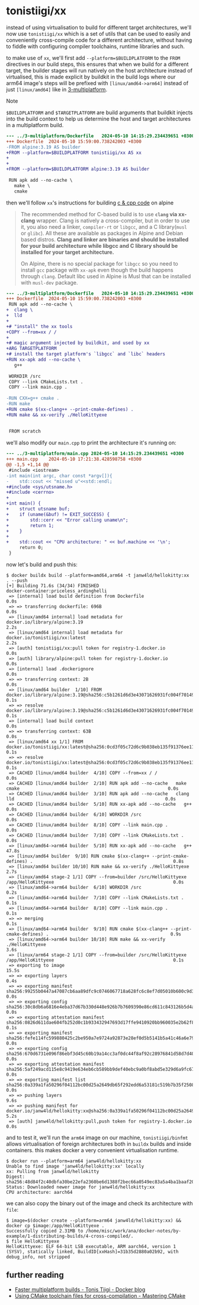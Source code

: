 # tonistiigi/xx

instead of using virtualisation to build for different target architectures,
we'll now use `tonistiigi/xx` which is a set of utils that can be used to easily
and conveniently cross-compile code for a different architecture, without having
to fiddle with configuring compiler toolchains, runtime libraries and such.

to make use of `xx`, we'll first add `--platform=$BUILDPLATFORM` to the `FROM`
directives in our build steps, this ensures that when we build for a different
target, the builder stages will run natively on the host architecture instead
of virtualised, this is made explicit by buildkit in the build logs where our
arm64 image's steps will be prefixed with `[linux/amd64->arm64]` instead of just
`[linux/amd64]` like in [3-multiplatform](../3-multiplatform/).

> [!NOTE]
> `$BUILDPLATFORM` and `$TARGETPLATFORM` are build arguments that buildkit
> injects into the build context to help us determine the host and target
> architectures in a multiplatform build.

```diff
--- ../3-multiplatform/Dockerfile	2024-05-10 14:15:29.234439651 +0300
+++ Dockerfile	2024-05-10 15:59:00.738242003 +0300
-FROM alpine:3.19 AS builder
+FROM --platform=$BUILDPLATFORM tonistiigi/xx AS xx
+
+
+FROM --platform=$BUILDPLATFORM alpine:3.19 AS builder
 
 RUN apk add --no-cache \
   make \
   cmake
```

then we'll follow `xx`'s instructions for building
[c & cpp code](https://github.com/tonistiigi/xx?tab=readme-ov-file#cc) on alpine

> The recommended method for C-based build is to use **`clang` via xx-clang**
> wrapper. Clang is natively a cross-compiler, but in order to use it, you also
> need a linker, `compiler-rt` or `libgcc`, and a C library(`musl` or `glibc`).
> All these are available as packages in Alpine and Debian based distros.
> **Clang and linker are binaries and should be installed for your build
> architecture while libgcc and C library should be installed for your target
> architecture.**
>
> On Alpine, there is no special package for `libgcc` so you need to install
> `gcc` package with `xx-apk` even though the build happens through `clang`.
> Default libc used in Alpine is Musl that can be installed with `musl-dev`
> package.


```diff
--- ../3-multiplatform/Dockerfile	2024-05-10 14:15:29.234439651 +0300
+++ Dockerfile	2024-05-10 15:59:00.738242003 +0300
 RUN apk add --no-cache \
+  clang \
+  lld
+
+# "install" the xx tools
+COPY --from=xx / /
+
+# magic argument injected by buildkit, and used by xx
+ARG TARGETPLATFORM
+# install the target platform's `libgcc` and `libc` headers
+RUN xx-apk add --no-cache \
   g++
 
 WORKDIR /src
 COPY --link CMakeLists.txt .
 COPY --link main.cpp .
 
-RUN CXX=g++ cmake .
-RUN make
+RUN cmake $(xx-clang++ --print-cmake-defines) .
+RUN make && xx-verify ./HelloKittyexe
 
 
 FROM scratch
```

we'll also modify our `main.cpp` to print the architecture it's running on:

```diff
--- ../3-multiplatform/main.cpp	2024-05-10 14:15:29.234439651 +0300
+++ main.cpp	2024-05-10 17:21:38.428598758 +0300
@@ -1,5 +1,14 @@
 #include <iostream>
-int main(int argc, char const *argv[]){
-    std::cout << "missed u"<<std::endl;
+#include <sys/utsname.h>
+#include <cerrno>
+
+int main() {
+    struct utsname buf;
+    if (uname(&buf) != EXIT_SUCCESS) {
+        std::cerr << "Error calling uname\n";
+        return 1;
+    }
+
+    std::cout << "CPU architecture: " << buf.machine << '\n';
     return 0;
 }
```

now let's build and push this:

```console
$ docker buildx build --platform=amd64,arm64 -t janw4ld/hellokitty:xx . --push
[+] Building 71.6s (34/34) FINISHED                                                               docker-container:priceless_ardinghelli
 => [internal] load build definition from Dockerfile                                                                                0.0s
 => => transferring dockerfile: 696B                                                                                                0.0s
 => [linux/amd64 internal] load metadata for docker.io/library/alpine:3.19                                                          2.2s
 => [linux/amd64 internal] load metadata for docker.io/tonistiigi/xx:latest                                                         2.2s
 => [auth] tonistiigi/xx:pull token for registry-1.docker.io                                                                        0.0s
 => [auth] library/alpine:pull token for registry-1.docker.io                                                                       0.0s
 => [internal] load .dockerignore                                                                                                   0.0s
 => => transferring context: 2B                                                                                                     0.0s
 => [linux/amd64 builder  1/10] FROM docker.io/library/alpine:3.19@sha256:c5b1261d6d3e43071626931fc004f70149baeba2c8ec672bd4f27761f8e1ad6b  0.1s
 => => resolve docker.io/library/alpine:3.19@sha256:c5b1261d6d3e43071626931fc004f70149baeba2c8ec672bd4f27761f8e1ad6b                0.1s
 => [internal] load build context                                                                                                   0.0s
 => => transferring context: 63B                                                                                                    0.0s
 => [linux/amd64 xx 1/1] FROM docker.io/tonistiigi/xx:latest@sha256:0cd3f05c72d6c9b038eb135f91376ee1169ef3a330d34e418e65e2a5c2e9c0d4  0.1s
 => => resolve docker.io/tonistiigi/xx:latest@sha256:0cd3f05c72d6c9b038eb135f91376ee1169ef3a330d34e418e65e2a5c2e9c0d4               0.1s
 => CACHED [linux/amd64 builder  4/10] COPY --from=xx / /                                                                           0.0s
 => CACHED [linux/amd64 builder  2/10] RUN apk add --no-cache   make   cmake                                                        0.0s
 => CACHED [linux/amd64 builder  3/10] RUN apk add --no-cache   clang   lld                                                         0.0s
 => CACHED [linux/amd64 builder  5/10] RUN xx-apk add --no-cache   g++                                                              0.0s
 => CACHED [linux/amd64 builder  6/10] WORKDIR /src                                                                                 0.0s
 => CACHED [linux/amd64 builder  8/10] COPY --link main.cpp .                                                                       0.0s
 => CACHED [linux/amd64 builder  7/10] COPY --link CMakeLists.txt .                                                                 0.0s
 => [linux/amd64->arm64 builder  5/10] RUN xx-apk add --no-cache   g++                                                             47.8s
 => [linux/amd64 builder  9/10] RUN cmake $(xx-clang++ --print-cmake-defines) .                                                     0.8s
 => [linux/amd64 builder 10/10] RUN make && xx-verify ./HelloKittyexe                                                               2.7s
 => [linux/amd64 stage-2 1/1] COPY --from=builder /src/HelloKittyexe /app/HelloKittyexe                                             0.0s
 => [linux/amd64->arm64 builder  6/10] WORKDIR /src                                                                                 0.2s
 => [linux/amd64->arm64 builder  7/10] COPY --link CMakeLists.txt .                                                                 0.1s
 => [linux/amd64->arm64 builder  8/10] COPY --link main.cpp .                                                                       0.1s
 => => merging                                                                                                                      0.1s
 => [linux/amd64->arm64 builder  9/10] RUN cmake $(xx-clang++ --print-cmake-defines) .                                              0.9s
 => [linux/amd64->arm64 builder 10/10] RUN make && xx-verify ./HelloKittyexe                                                        3.6s
 => [linux/arm64 stage-2 1/1] COPY --from=builder /src/HelloKittyexe /app/HelloKittyexe                                             0.1s
 => exporting to image                                                                                                             15.5s
 => => exporting layers                                                                                                             0.4s
 => => exporting manifest sha256:99255b0447a47087cb6aa89dfc9c0746067718a628fc6c8ef7d05010b600c9d3                                   0.0s
 => => exporting config sha256:30c8db6a6816e4eba37d67b330d448e926b7b7609390e86cd611c843126b5d4a                                     0.0s
 => => exporting attestation manifest sha256:0826d611dae604fb252d0c1b933432947693d17ffe9410920bb960035e2b62f8                       0.1s
 => => exporting manifest sha256:fefe114fc599880425c2be950a7e9724a92873e28ef0d5b5141b5a41c46a6e79                                   0.0s
 => => exporting config sha256:670d6731e096f86ebf3d45c60b19a14cc3af0dc44f8af92c28976841d58d7d40                                     0.0s
 => => exporting attestation manifest sha256:5af249acd115e8c9419e634eb6cb589bb9def40ebc9a0bf8abd5e329d6a9fc67                       0.0s
 => => exporting manifest list sha256:0a339a1fa50296f04112bc00d25a2649db65f292edd6a53181c519b7b35f2508                              0.0s
 => => pushing layers                                                                                                               9.6s
 => => pushing manifest for docker.io/janw4ld/hellokitty:xx@sha256:0a339a1fa50296f04112bc00d25a2649db65f292edd6a53181c519b7b35f2508 5.2s
 => [auth] janw4ld/hellokitty:pull,push token for registry-1.docker.io                                                              0.0s
```

and to test it, we'll run the `arm64` image on our machine, `tonistiigi/binfmt`
allows virtualisation of foreign architectures both in `buildx` builds and
inside containers. this makes docker a very convenient virtualisation runtime.

```console
$ docker run --platform=arm64 janw4ld/hellokitty:xx
Unable to find image 'janw4ld/hellokitty:xx' locally
xx: Pulling from janw4ld/hellokitty
Digest: sha256:48d84f2c40dbfa30be22efa2360be6d1388f2bec66a0549ec83a5a4ba1baaf20
Status: Downloaded newer image for janw4ld/hellokitty:xx
CPU architecture: aarch64
```

we can also copy the binary out of the image and check its architecture with `file`:

```console
$ image=$(docker create --platform=arm64 janw4ld/hellokitty:xx) && docker cp $image:/app/HelloKittyexe .
Successfully copied 2.31MB to /home/misc/work/ana/docker-notes/by-example/1-distributing-builds/4-cross-compiled/.
$ file HelloKittyexe
HelloKittyexe: ELF 64-bit LSB executable, ARM aarch64, version 1 (SYSV), statically linked, BuildID[xxHash]=31b35d2880a02b92, with debug_info, not stripped
```

## further reading

- [Faster multiplatform builds - Tonis Tiigi - Docker blog](https://www.docker.com/blog/faster-multi-platform-builds-dockerfile-cross-compilation-guide/)
- [Using CMake toolchain files for cross-compilation - Mastering CMake](https://cmake.org/cmake/help/book/mastering-cmake/chapter/Cross%20Compiling%20With%20CMake.html)
